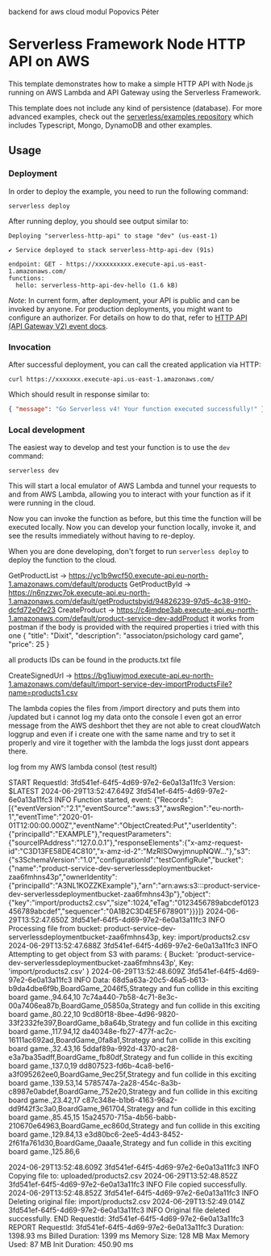 backend for aws cloud modul Popovics Péter

<!--
title: 'AWS Simple HTTP Endpoint example in NodeJS'
description: 'This template demonstrates how to make a simple HTTP API with Node.js running on AWS Lambda and API Gateway using the Serverless Framework.'
layout: Doc
framework: v4
platform: AWS
language: nodeJS
authorLink: 'https://github.com/serverless'
authorName: 'Serverless, Inc.'
authorAvatar: 'https://avatars1.githubusercontent.com/u/13742415?s=200&v=4'
-->

# Serverless Framework Node HTTP API on AWS

This template demonstrates how to make a simple HTTP API with Node.js running on AWS Lambda and API Gateway using the Serverless Framework.

This template does not include any kind of persistence (database). For more advanced examples, check out the [serverless/examples repository](https://github.com/serverless/examples/) which includes Typescript, Mongo, DynamoDB and other examples.

## Usage

### Deployment

In order to deploy the example, you need to run the following command:

```
serverless deploy
```

After running deploy, you should see output similar to:

```
Deploying "serverless-http-api" to stage "dev" (us-east-1)

✔ Service deployed to stack serverless-http-api-dev (91s)

endpoint: GET - https://xxxxxxxxxx.execute-api.us-east-1.amazonaws.com/
functions:
  hello: serverless-http-api-dev-hello (1.6 kB)
```

_Note_: In current form, after deployment, your API is public and can be invoked by anyone. For production deployments, you might want to configure an authorizer. For details on how to do that, refer to [HTTP API (API Gateway V2) event docs](https://www.serverless.com/framework/docs/providers/aws/events/http-api).

### Invocation

After successful deployment, you can call the created application via HTTP:

```
curl https://xxxxxxx.execute-api.us-east-1.amazonaws.com/
```

Which should result in response similar to:

```json
{ "message": "Go Serverless v4! Your function executed successfully!" }
```

### Local development

The easiest way to develop and test your function is to use the `dev` command:

```
serverless dev
```

This will start a local emulator of AWS Lambda and tunnel your requests to and from AWS Lambda, allowing you to interact with your function as if it were running in the cloud.

Now you can invoke the function as before, but this time the function will be executed locally. Now you can develop your function locally, invoke it, and see the results immediately without having to re-deploy.

When you are done developing, don't forget to run `serverless deploy` to deploy the function to the cloud.

GetProductList -> https://yc1b9wcf50.execute-api.eu-north-1.amazonaws.com/default/products
GetProductById -> https://n6nzzwc7ok.execute-api.eu-north-1.amazonaws.com/default/getProductsbyid/94826239-97d5-4c38-91f0-dcfd72e0fe23
CreateProduct  -> https://c4jmdpe3ab.execute-api.eu-north-1.amazonaws.com/default/product-service-dev-addProduct
it works from postman if the body is provided with the required properties i tried with this one 
{
    "title": "Dixit",
    "description": "associaton/psichology card game",
    "price": 25
}

all products IDs can be found in the products.txt file

CreateSignedUrl -> https://bg1iuwjmod.execute-api.eu-north-1.amazonaws.com/default/import-service-dev-importProductsFile?name=products1.csv

The lambda copies the files from /import directory and puts them into /updated but i cannot log my data onto the console I even got an error message from the AWS deshbort thet they are not able to creat cloudWatch loggrup and even if i create one with the same name and try to set it properly and vire it together with the lambda the logs jusst dont appears there.

log from my AWS lambda consol (test result)

START RequestId: 3fd541ef-64f5-4d69-97e2-6e0a13a11fc3 Version: $LATEST
2024-06-29T13:52:47.649Z	3fd541ef-64f5-4d69-97e2-6e0a13a11fc3	INFO	Function started, event: {"Records":[{"eventVersion":"2.1","eventSource":"aws:s3","awsRegion":"eu-north-1","eventTime":"2020-01-01T12:00:00.000Z","eventName":"ObjectCreated:Put","userIdentity":{"principalId":"EXAMPLE"},"requestParameters":{"sourceIPAddress":"127.0.0.1"},"responseElements":{"x-amz-request-id":"C3D13FE58DE4C810","x-amz-id-2":"MzRISOwyjmnupNQW..."},"s3":{"s3SchemaVersion":"1.0","configurationId":"testConfigRule","bucket":{"name":"product-service-dev-serverlessdeploymentbucket-zaa6fmhns43p","ownerIdentity":{"principalId":"A3NL1KOZZKExample"},"arn":"arn:aws:s3:::product-service-dev-serverlessdeploymentbucket-zaa6fmhns43p"},"object":{"key":"import/products2.csv","size":1024,"eTag":"0123456789abcdef0123456789abcdef","sequencer":"0A1B2C3D4E5F678901"}}}]}
2024-06-29T13:52:47.650Z	3fd541ef-64f5-4d69-97e2-6e0a13a11fc3	INFO	Processing file from bucket: product-service-dev-serverlessdeploymentbucket-zaa6fmhns43p, key: import/products2.csv
2024-06-29T13:52:47.688Z	3fd541ef-64f5-4d69-97e2-6e0a13a11fc3	INFO	Attempting to get object from S3 with params: {
  Bucket: 'product-service-dev-serverlessdeploymentbucket-zaa6fmhns43p',
  Key: 'import/products2.csv'
}
2024-06-29T13:52:48.609Z	3fd541ef-64f5-4d69-97e2-6e0a13a11fc3	INFO	Data: 68d5a63a-20c5-46a5-b613-b9da4dbe6f9b,BoardGame_2046f5,Strategy and fun collide in this exciting board game.,94.64,10
7c74a440-7b58-4c71-8e3c-00a7406ea87b,BoardGame_05850a,Strategy and fun collide in this exciting board game.,80.22,10
9cd80f18-8bee-4d96-9820-33f2332fe397,BoardGame_b8a64b,Strategy and fun collide in this exciting board game.,117.94,12
da40348e-fb27-477f-ac2c-16111ac692ad,BoardGame_0fa8a1,Strategy and fun collide in this exciting board game.,32.43,16
5ddaf89a-992d-4370-ac28-e3a7ba35adff,BoardGame_fb80df,Strategy and fun collide in this exciting board game.,137.0,19
dd807523-fd6b-4ca8-be16-a3f095262ee0,BoardGame_9ec25f,Strategy and fun collide in this exciting board game.,139.53,14
5785747a-2a28-454c-8a3b-c8987e0abdef,BoardGame_752e20,Strategy and fun collide in this exciting board game.,23.42,17
c87c348e-b1b6-4163-96a2-dd9f42f3c3a0,BoardGame_961704,Strategy and fun collide in this exciting board game.,85.45,15
15a24570-715a-4b56-babb-210670e64963,BoardGame_ec860d,Strategy and fun collide in this exciting board game.,129.84,13
e3d80bc6-2ee5-4d43-8452-2f61fa761d30,BoardGame_0aaa1e,Strategy and fun collide in this exciting board game.,125.86,6

2024-06-29T13:52:48.609Z	3fd541ef-64f5-4d69-97e2-6e0a13a11fc3	INFO	Copying file to: uploaded/products2.csv
2024-06-29T13:52:48.852Z	3fd541ef-64f5-4d69-97e2-6e0a13a11fc3	INFO	File copied successfully.
2024-06-29T13:52:48.852Z	3fd541ef-64f5-4d69-97e2-6e0a13a11fc3	INFO	Deleting original file: import/products2.csv
2024-06-29T13:52:49.014Z	3fd541ef-64f5-4d69-97e2-6e0a13a11fc3	INFO	Original file deleted successfully.
END RequestId: 3fd541ef-64f5-4d69-97e2-6e0a13a11fc3
REPORT RequestId: 3fd541ef-64f5-4d69-97e2-6e0a13a11fc3	Duration: 1398.93 ms	Billed Duration: 1399 ms	Memory Size: 128 MB	Max Memory Used: 87 MB	Init Duration: 450.90 ms

